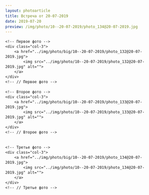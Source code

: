 ```yaml
---
layout: photoarticle
title: Встреча от 20-07-2019
date: 2019-07-20
preview: /img/photo/10--20-07-2019/photo_134@20-07-2019.jpg
---
```


<!-- 1 СТРОКА -->
<div class="row">
    
    <!-- Первое фото -->
    <div class="col-3">
        <a href="../img/photo/big/10--20-07-2019/photo_132@20-07-2019.jpg">
            <img src="../img/photo/10--20-07-2019/photo_132@20-07-2019.jpg" alt="">
        </a>
    </div>
    <!-- // Первое фото -->
    
    <!-- Второе фото -->
    <div class="col-3">                    
        <a href="../img/photo/big/10--20-07-2019/photo_133@20-07-2019.jpg">
            <img src="../img/photo/10--20-07-2019/photo_133@20-07-2019.jpg" alt="">
        </a>
    </div>
    <!-- // Второе фото -->
    
    
    <!-- Третье фото -->
    <div class="col-3">                    
        <a href="../img/photo/big/10--20-07-2019/photo_134@20-07-2019.jpg">
            <img src="../img/photo/10--20-07-2019/photo_134@20-07-2019.jpg" alt="">
        </a>
    </div>
    <!-- // Третье фото -->

</div>
<!-- // 1 СТРОКА -->

